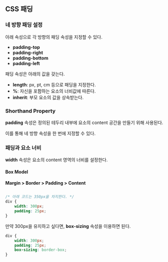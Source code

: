## CSS 패딩

### 네 방향 패딩 설정

아래 속성으로 각 방향의 패딩 속성을 지정할 수 있다.

- **padding-top**
- **padding-right**
- **padding-bottom**
- **padding-left**

패딩 속성은 아래의 값을 갖는다.

- **length**: px, pt, cm 등으로 패딩을 지정한다.
- **%**: 자신을 포함하는 요소의 너비값에 따른다.
- **inherit**: 부모 요소의 값을 상속받는다.

### Shorthand Property

**padding** 속성은 정의된 테두리 내부에 요소의 content 공간을 만들기 위해 사용된다.

이를 통해 네 방향 속성을 한 번에 지정할 수 있다.

### 패딩과 요소 너비

**width** 속성은 요소의 content 영역의 너비를 설정한다. 

#### Box Model

**Margin > Border > Padding > Content**

```css

/* 아래 코드는 350px을 차지한다. */
div {
    width: 300px;
    padding: 25px;
}
```

만약 300px을 유지하고 싶다면, **box-sizing** 속성을 이용하면 된다.

```css
div {
    width: 300px;
    padding: 25px;
    box-sizing: border-box;
}
```

